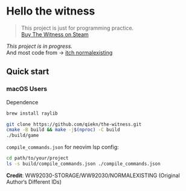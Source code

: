 # Hello the witness

> This project is just for programming practice.  
> [Buy The Witness on Steam](https://store.steampowered.com/app/210970/The_Witness/)

*This project is in progress.*  
And most code from -> [itch normalexisting](https://normalexisting.itch.io/witness-clone)

## Quick start

### macOS Users

Dependence

```bash
brew install raylib
```

```bash
git clone https://github.com/qiekn/the-witness.git
cmake -B build && make -j$(nproc) -C build
./build/game
```

`compile_commands.json` for neovim lsp config:

```bash
cd path/to/your/project
ls -s build/compile_commands.json ./compile_commands.json
```

**Credit**:  WW92030-STORAGE/WW92030/NORMALEXISTING (Original Author‘s Different IDs)
